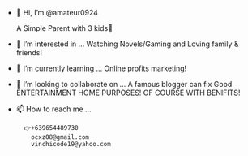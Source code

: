 - 👋 Hi, I’m @amateur0924

    A Simple Parent with 3 kids💞 

    
- 👀 I’m interested in ...
       Watching Novels/Gaming and
        Loving family & friends!

- 🌱 I’m currently learning ...
       Online profits marketing!

- 💞️ I’m looking to collaborate on ...
        A famous blogger can fix
            Good ENTERTAINMENT
            HOME PURPOSES!
        OF COURSE WITH BENIFITS!
       
         
- 📫 How to reach me ...

        👉+639654489730
          ocxz08@gmail.com
          vinchicode19@yahoo.com


<!---
amateur0924/amateur0924 is a ✨ special ✨
You can click the Preview link to view a simple 
Home online work!


   👉
Rox Inadap https://2captcha.com?from=13879294

Kindly click & sign on the link then proceed to the TRAINING (9 counts of bid)

Happy Earnings!
